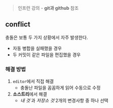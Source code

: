 > 인프런 강의 - **git과 github** 참조

## conflict
충돌은 보통 두 가지 상황에서 자주 발생한다.

- 자동 병합을 실패했을 경우
- 두 커밋이 같은 파일을 편집했을 경우

### 해결 방법
1. `editor`에서 직접 해결
    - 충돌난 파일을 꼼꼼하게 읽어 수동으로 수정
2. **소스트리**에서 해결
    - *내 것* 과 *저장소 것* 2개의 변경사항 중 하나 선택 
